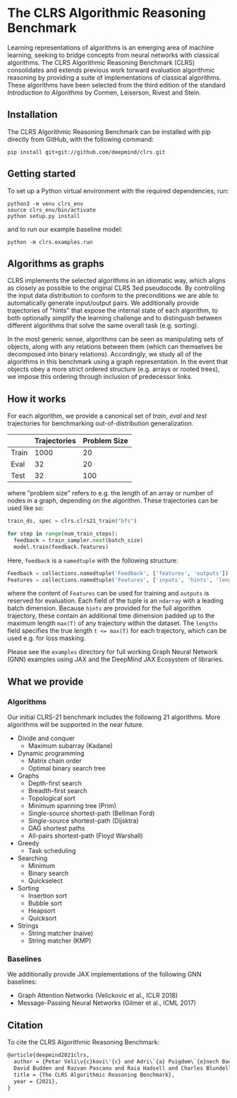 # The CLRS Algorithmic Reasoning Benchmark

Learning representations of algorithms is an emerging area of machine learning,
seeking to bridge concepts from neural networks with classical algorithms. The
CLRS Algorithmic Reasoning Benchmark (CLRS) consolidates and extends previous
work torward evaluation algorithmic reasoning by providing a suite of
implementations of classical algorithms. These algorithms have been selected
from the third edition of the standard *Introduction to Algorithms* by Cormen,
Leiserson, Rivest and Stein.

## Installation

The CLRS Algorithmic Reasoning Benchmark can be installed with pip directly from
GitHub, with the following command:

```shell
pip install git+git://github.com/deepmind/clrs.git
```

## Getting started

To set up a Python virtual environment with the required dependencies, run:

```shell
python3 -m venv clrs_env
source clrs_env/bin/activate
python setup.py install
```

and to run our example baseline model:

```shell
python -m clrs.examples.run
```

## Algorithms as graphs

CLRS implements the selected algorithms in an idiomatic way, which aligns as
closely as possible to the original CLRS 3ed pseudocode. By controlling the
input data distribution to conform to the preconditions we are able to
automatically generate input/output pairs. We additionally provide trajectories
of "hints" that expose the internal state of each algorithm, to both optionally
simplify the learning challenge and to distinguish between different algorithms
that solve the same overall task (e.g. sorting).

In the most generic sense, algorithms can be seen as manipulating sets of
objects, along with any relations between them (which can themselves be
decomposed into binary relations). Accordingly, we study all of the algorithms
in this benchmark using a graph representation. In the event that objects obey a
more strict ordered structure (e.g. arrays or rooted trees), we impose this
ordering through inclusion of predecessor links.

## How it works

For each algorithm, we provide a canonical set of *train*, *eval* and *test*
trajectories for benchmarking out-of-distribution generalization.

|       | Trajectories | Problem Size |
|-------|--------------|--------------|
| Train | 1000         | 20           |
| Eval  | 32           | 20           |
| Test  | 32           | 100          |


where "problem size" refers to e.g. the length of an array or number of nodes in
a graph, depending on the algorithm. These trajectories can be used like so:

```python
train_ds, spec = clrs.clrs21_train("bfs")

for step in range(num_train_steps):
  feedback = train_sampler.next(batch_size)
  model.train(feedback.features)
```

Here, `feedback` is a `namedtuple` with the following structure:

```python
Feedback = collections.namedtuple('Feedback', ['features', 'outputs'])
Features = collections.namedtuple('Features', ['inputs', 'hints', 'lengths'])
```

where the content of `Features` can be used for training and `outputs` is
reserved for evaluation. Each field of the tuple is an `ndarray` with a leading
batch dimension. Because `hints` are provided for the full algorithm trajectory,
these contain an additional time dimension padded up to the maximum length
`max(T)` of any trajectory within the dataset. The `lengths` field specifies the
true length `t <= max(T)` for each trajectory, which can be used e.g. for loss
masking.

Please see the `examples` directory for full working Graph Neural Network (GNN)
examples using JAX and the DeepMind JAX Ecosystem of libraries.

## What we provide

### Algorithms

Our initial CLRS-21 benchmark includes the following 21 algorithms. More
algorithms will be supported in the near future.

- Divide and conquer
  - Maximum subarray (Kadane)
- Dynamic programming
  - Matrix chain order
  - Optimal binary search tree
- Graphs
  - Depth-first search
  - Breadth-first search
  - Topological sort
  - Minimum spanning tree (Prim)
  - Single-source shortest-path (Bellman Ford)
  - Single-source shortest-path (Dijsktra)
  - DAG shortest paths
  - All-pairs shortest-path (Floyd Warshall)
- Greedy
  - Task scheduling
- Searching
  - Minimum
  - Binary search
  - Quickselect
- Sorting
  - Insertion sort
  - Bubble sort
  - Heapsort
  - Quicksort
- Strings
  - String matcher (naive)
  - String matcher (KMP)

### Baselines

We additionally provide JAX implementations of the following GNN baselines:

- Graph Attention Networks (Velickovic et al., ICLR 2018)
- Message-Passing Neural Networks (Gilmer et al., ICML 2017)

## Citation

To cite the CLRS Algorithmic Reasoning Benchmark:

```latex
@article{deepmind2021clrs,
  author = {Petar Veli\v{c}kovi\'{c} and Adri\`{a} Puigdom\`{e}nech Badia and
  David Budden and Razvan Pascanu and Raia Hadsell and Charles Blundell},
  title = {The CLRS Algorithmic Reasoning Benchmark},
  year = {2021},
}
```
